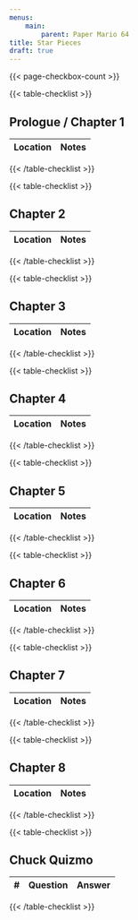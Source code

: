 ```yaml
---
menus:
    main:
        parent: Paper Mario 64
title: Star Pieces
draft: true
---
```


{{< page-checkbox-count >}}

{{< table-checklist >}}

## Prologue / Chapter 1

| Location | Notes |
| -------- | ------ |

{{< /table-checklist >}}

{{< table-checklist >}}

## Chapter 2

| Location | Notes |
| -------- | ------ |

{{< /table-checklist >}}

{{< table-checklist >}}

## Chapter 3

| Location | Notes |
| -------- | ------ |

{{< /table-checklist >}}

{{< table-checklist >}}

## Chapter 4

| Location | Notes |
| -------- | ------ |

{{< /table-checklist >}}

{{< table-checklist >}}

## Chapter 5

| Location | Notes |
| -------- | ------ |

{{< /table-checklist >}}

{{< table-checklist >}}

## Chapter 6

| Location | Notes |
| -------- | ------ |

{{< /table-checklist >}}

{{< table-checklist >}}

## Chapter 7

| Location | Notes |
| -------- | ------ |

{{< /table-checklist >}}

{{< table-checklist >}}

## Chapter 8

| Location | Notes |
| -------- | ------ |

{{< /table-checklist >}}

{{< table-checklist >}}

## Chuck Quizmo

| # | Question | Answer |
| - | -------- | ------ |

{{< /table-checklist >}}
